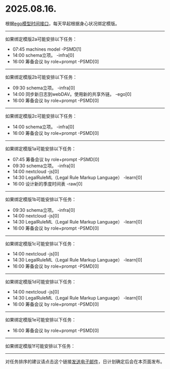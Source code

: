 # 2025.08.16.

根据[ego模型时间接口](https://gitee.com/hyg/blog/blob/master/timeflow.md)，每天早起根据身心状况绑定模版。

---
如果绑定模版2a可能安排以下任务：

- 07:45	machines model -PSMD[1]
- 14:00	schema立项。 -infra[0]
- 16:00	筹备会议 by role+prompt -PSMD[0]

---
如果绑定模版2b可能安排以下任务：

- 09:30	schema立项。 -infra[0]
- 14:00	同步新日志到webDAV。使用新的共享外链。 -ego[0]
- 16:00	筹备会议 by role+prompt -PSMD[0]

---
如果绑定模版2c可能安排以下任务：

- 14:00	schema立项。 -infra[0]
- 16:00	筹备会议 by role+prompt -PSMD[0]

---
如果绑定模版1a可能安排以下任务：

- 07:45	筹备会议 by role+prompt -PSMD[0]
- 09:30	schema立项。 -infra[0]
- 14:00	nextcloud -js[0]
- 14:30	LegalRuleML（Legal Rule Markup Language） -learn[0]
- 16:00	设计新的季度时间表 -raw[0]

---
如果绑定模版1b可能安排以下任务：

- 09:30	schema立项。 -infra[0]
- 14:00	nextcloud -js[0]
- 14:30	LegalRuleML（Legal Rule Markup Language） -learn[0]
- 16:00	筹备会议 by role+prompt -PSMD[0]

---
如果绑定模版1c可能安排以下任务：

- 14:00	nextcloud -js[0]
- 14:30	LegalRuleML（Legal Rule Markup Language） -learn[0]
- 16:00	筹备会议 by role+prompt -PSMD[0]

---
如果绑定模版1d可能安排以下任务：

- 14:00	nextcloud -js[0]
- 14:30	LegalRuleML（Legal Rule Markup Language） -learn[0]
- 16:00	筹备会议 by role+prompt -PSMD[0]

---
如果绑定模版1e可能安排以下任务：

- 16:00	筹备会议 by role+prompt -PSMD[0]

---
如果绑定模版1f可能安排以下任务：


---
对任务排序的建议请点击这个链接<a href="mailto:huangyg@mars22.com?subject=关于2025.08.16.任务排序的建议&body=date: 2025.08.16.%0D%0Afile: ../../blog/release/time/d.20250816.md%0D%0A---请勿修改邮件主题及以上内容---%0D%0A">发送电子邮件</a>，日计划确定后会在本页面发布。